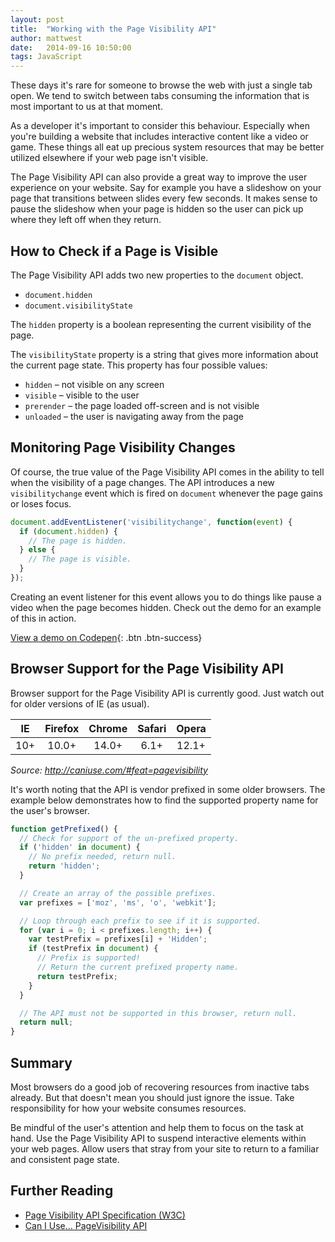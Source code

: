 ```yaml
---
layout: post
title:  "Working with the Page Visibility API"
author: mattwest
date:   2014-09-16 10:50:00
tags: JavaScript
---
```


These days it's rare for someone to browse the web with just a single tab open. We tend to switch between tabs consuming the information that is most important to us at that moment.

As a developer it's important to consider this behaviour. Especially when you're building a website that includes interactive content like a video or game. These things all eat up precious system resources that may be better utilized elsewhere if your web page isn't visible.

The Page Visibility API can also provide a great way to improve the user experience on your website. Say for example you have a slideshow on your page that transitions between slides every few seconds. It makes sense to pause the slideshow when your page is hidden so the user can pick up where they left off when they return.


## How to Check if a Page is Visible

The Page Visibility API adds two new properties to the `document` object.

* `document.hidden`
* `document.visibilityState`

The `hidden` property is a boolean representing the current visibility of the page.

The `visibilityState` property is a string that gives more information about the current page state. This property has four possible values:

* `hidden` – not visible on any screen
* `visible` – visible to the user
* `prerender` – the page loaded off-screen and is not visible
* `unloaded` – the user is navigating away from the page


## Monitoring Page Visibility Changes

Of course, the true value of the Page Visibility API comes in the ability to tell when the visibility of a page changes. The API introduces a new `visibilitychange` event which is fired on `document` whenever the page gains or loses focus.

```js
document.addEventListener('visibilitychange', function(event) {
  if (document.hidden) {
    // The page is hidden.
  } else {
    // The page is visible.
  }
});
```

Creating an event listener for this event allows you to do things like pause a video when the page becomes hidden. Check out the demo for an example of this in action.

[View a demo on Codepen](http://codepen.io/matt-west/pen/hGFLs){: .btn .btn-success}


## Browser Support for the Page Visibility API

Browser support for the Page Visibility API is currently good. Just watch out for older versions of IE (as usual).

| IE   | Firefox | Chrome | Safari | Opera  |
| :--: | :-----: | :----: | :----: | :----: |
| 10+  | 10.0+   | 14.0+  | 6.1+   | 12.1+  |

_Source: <http://caniuse.com/#feat=pagevisibility>_


It's worth noting that the API is vendor prefixed in some older browsers. The example below demonstrates how to find the supported property name for the user's browser.


```js
function getPrefixed() {
  // Check for support of the un-prefixed property.
  if ('hidden' in document) {
    // No prefix needed, return null.
    return 'hidden';
  }

  // Create an array of the possible prefixes.
  var prefixes = ['moz', 'ms', 'o', 'webkit'];

  // Loop through each prefix to see if it is supported.
  for (var i = 0; i < prefixes.length; i++) {
    var testPrefix = prefixes[i] + 'Hidden';
    if (testPrefix in document) {
      // Prefix is supported!
      // Return the current prefixed property name.
      return testPrefix;
    }
  }

  // The API must not be supported in this browser, return null.
  return null;
}
```


## Summary

Most browsers do a good job of recovering resources from inactive tabs already. But that doesn't mean you should just ignore the issue. Take responsibility for how your website consumes resources.

Be mindful of the user's attention and help them to focus on the task at hand. Use the Page Visibility API to suspend interactive elements within your web pages. Allow users that stray from your site to return to a familiar and consistent page state.


## Further Reading

* [Page Visibility API Specification (W3C)](http://www.w3.org/TR/page-visibility/)
* [Can I Use… PageVisibility API](http://caniuse.com/#feat=pagevisibility)
